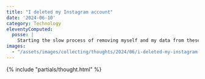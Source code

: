 ```yaml
---
title: "I deleted my Instagram account"
date: '2024-06-10'
category: Technology
eleventyComputed:
  posse: |
    Starting the slow process of removing myself and my data from these giant tech platforms.
images:
  - "/assets/images/collecting/thoughts/2024/06/i-deleted-my-instagram-account-01.jpg"
---
```


{% include "partials/thought.html" %}